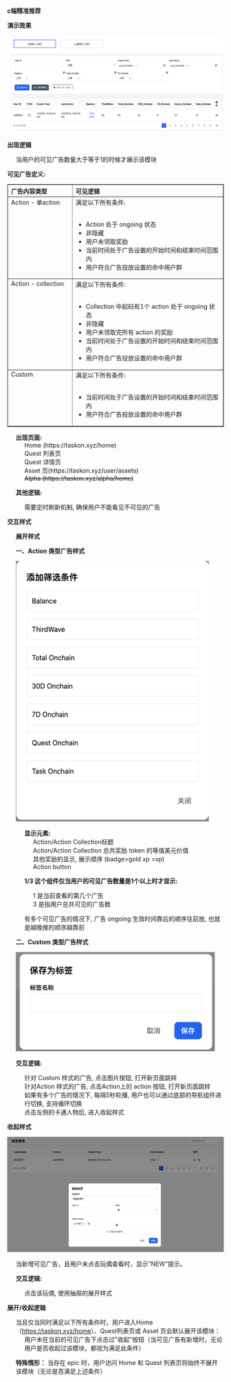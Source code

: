 **c端精准推荐**

**演示效果**

![](media/image1.png)

**出现逻辑**

<div style="margin-left: 20px;">
当用户的可见广告数量大于等于1的时候才展示该模块
</div>

**可见广告定义:**

<table border="1" width="100%" cellspacing="0" cellpadding="8">
  <thead>
    <tr>
      <th align="left" width="30%"><strong>广告内容类型</strong></th>
      <th align="left" width="70%"><strong>可见逻辑</strong></th>
    </tr>
  </thead>
  <tbody>
    <tr>
      <td valign="top">Action - 单action</td>
      <td>
        满足以下所有条件:<br><br>
        <ul>
          <li>Action 处于 ongoing 状态</li>
          <li>非隐藏</li>
          <li>用户未领取奖励</li>
          <li>当前时间处于广告设置的开始时间和结束时间范围内</li>
          <li>用户符合广告投放设置的命中用户群</li>
        </ul>
      </td>
    </tr>
    <tr>
      <td valign="top">Action - collection</td>
      <td>
        满足以下所有条件:<br><br>
        <ul>
          <li>Collection 中起码有1个 action 处于 ongoing 状态</li>
          <li>非隐藏</li>
          <li>用户未领取完所有 action 的奖励</li>
          <li>当前时间处于广告设置的开始时间和结束时间范围内</li>
          <li>用户符合广告投放设置的命中用户群</li>
        </ul>
      </td>
    </tr>
    <tr>
      <td valign="top">Custom</td>
      <td>
        满足以下所有条件:<br><br>
        <ul>
          <li>当前时间处于广告设置的开始时间和结束时间范围内</li>
          <li>用户符合广告投放设置的命中用户群</li>
        </ul>
      </td>
    </tr>
  </tbody>
</table>

<div style="margin-left: 20px;">
<strong>出现页面:</strong>

<div style="margin-left: 20px;">
Home (https://taskon.xyz/home)<br>
Quest 列表页<br>
Quest 详情页<br>
Asset 页(https://taskon.xyz/user/assets)<br>
<del>Alpha (https://taskon.xyz/alpha/home)</del>
</div>

<strong>其他逻辑:</strong>

<div style="margin-left: 20px;">
需要定时刷新机制, 确保用户不能看见不可见的广告
</div>
</div>

**交互样式**

<div style="margin-left: 20px;">
<strong>展开样式</strong>

<strong>一、Action 类型广告样式</strong>

![](media/image2.png)

<div style="margin-left: 20px;">
<strong>显示元素:</strong>

<div style="margin-left: 20px;">
Action/Action Collection标题<br>
Action/Action Collection 总共奖励 token 的等值美元价值<br>
其他奖励的显示, 展示顺序 (badge>gold xp >xp)<br>
Action button
</div>

<strong>1/3 这个组件仅当用户的可见广告数量是1个以上时才显示:</strong>

<div style="margin-left: 20px;">
1 是当前查看的第几个广告<br>
3 是指用户总共可见的广告数
</div>

有多个可见广告的情况下, 广告 ongoing 生效时间靠后的顺序往前放, 也就是越晚推的顺序越靠前
</div>

<strong>二、Custom 类型广告样式</strong>

![](media/image3.png)

<strong>交互逻辑:</strong>

<div style="margin-left: 20px;">
针对 Custom 样式的广告, 点击图片按钮, 打开新页面跳转<br>
针对Action 样式的广告, 点击Action上的 action 按钮, 打开新页面跳转<br>
如果有多个广告的情况下, 每隔5秒轮播, 用户也可以通过底部的导航组件进行切换, 支持循环切换<br>
点击左侧的卡通人物后, 进入收起样式
</div>
</div>

<strong>收起样式</strong>

![](media/image4.png)

<div style="margin-left: 20px;">
当新增可见广告，且用户未点击玩偶查看时，显示"NEW"提示。

<strong>交互逻辑:</strong>

<div style="margin-left: 20px;">
点击该玩偶, 使用抽屉的展开样式
</div>
</div>

<strong>展开/收起逻辑</strong>

<div style="margin-left: 20px;">
当且仅当同时满足以下所有条件时，用户进入Home（<a href="https://taskon.xyz/home">https://taskon.xyz/home</a>）、Quest列表页或 Asset 页会默认展开该模块：

<div style="margin-left: 20px;">
用户未在当前的可见广告下点击过"收起"按钮（当可见广告有新增时，无论用户是否收起过该模块，都视为满足此条件）
</div>

<strong>特殊情形：</strong> 当存在 epic 时，用户访问 Home 和 Quest 列表页将始终不展开该模块（无论是否满足上述条件）
</div>
